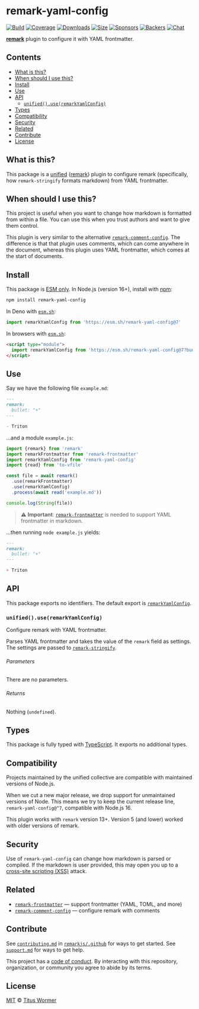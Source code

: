 # remark-yaml-config

[![Build][build-badge]][build]
[![Coverage][coverage-badge]][coverage]
[![Downloads][downloads-badge]][downloads]
[![Size][size-badge]][size]
[![Sponsors][sponsors-badge]][collective]
[![Backers][backers-badge]][collective]
[![Chat][chat-badge]][chat]

**[remark][]** plugin to configure it with YAML frontmatter.

## Contents

*   [What is this?](#what-is-this)
*   [When should I use this?](#when-should-i-use-this)
*   [Install](#install)
*   [Use](#use)
*   [API](#api)
    *   [`unified().use(remarkYamlConfig)`](#unifieduseremarkyamlconfig)
*   [Types](#types)
*   [Compatibility](#compatibility)
*   [Security](#security)
*   [Related](#related)
*   [Contribute](#contribute)
*   [License](#license)

## What is this?

This package is a [unified][] ([remark][]) plugin to configure remark
(specifically, how `remark-stringify` formats markdown) from YAML frontmatter.

## When should I use this?

This project is useful when you want to change how markdown is formatted from
within a file.
You can use this when you trust authors and want to give them control.

This plugin is very similar to the alternative
[`remark-comment-config`][remark-comment-config].
The difference is that that plugin uses comments, which can come anywhere in the
document, whereas this plugin uses YAML frontmatter, which comes at the start of
documents.

## Install

This package is [ESM only][esm].
In Node.js (version 16+), install with [npm][]:

```sh
npm install remark-yaml-config
```

In Deno with [`esm.sh`][esmsh]:

```js
import remarkYamlConfig from 'https://esm.sh/remark-yaml-config@7'
```

In browsers with [`esm.sh`][esmsh]:

```html
<script type="module">
  import remarkYamlConfig from 'https://esm.sh/remark-yaml-config@7?bundle'
</script>
```

## Use

Say we have the following file `example.md`:

```markdown
---
remark:
  bullet: "+"
---

- Triton
```

…and a module `example.js`:

```js
import {remark} from 'remark'
import remarkFrontmatter from 'remark-frontmatter'
import remarkYamlConfig from 'remark-yaml-config'
import {read} from 'to-vfile'

const file = await remark()
  .use(remarkFrontmatter)
  .use(remarkYamlConfig)
  .process(await read('example.md'))

console.log(String(file))
```

> ⚠️ **Important**: [`remark-frontmatter`][remark-frontmatter] is needed to
> support YAML frontmatter in markdown.

…then running `node example.js` yields:

```markdown
---
remark:
  bullet: "+"
---

+ Triton
```

## API

This package exports no identifiers.
The default export is [`remarkYamlConfig`][api-remark-yaml-config].

### `unified().use(remarkYamlConfig)`

Configure remark with YAML frontmatter.

Parses YAML frontmatter and takes the value of the `remark` field as settings.
The settings are passed to [`remark-stringify`][remark-stringify-options].

###### Parameters

There are no parameters.

###### Returns

Nothing (`undefined`).

## Types

This package is fully typed with [TypeScript][].
It exports no additional types.

## Compatibility

Projects maintained by the unified collective are compatible with maintained
versions of Node.js.

When we cut a new major release, we drop support for unmaintained versions of
Node.
This means we try to keep the current release line, `remark-yaml-config@^7`,
compatible with Node.js 16.

This plugin works with `remark` version 13+.
Version 5 (and lower) worked with older versions of remark.

## Security

Use of `remark-yaml-config` can change how markdown is parsed or compiled.
If the markdown is user provided, this may open you up to a
[cross-site scripting (XSS)][wiki-xss] attack.

## Related

*   [`remark-frontmatter`][remark-frontmatter]
    — support frontmatter (YAML, TOML, and more)
*   [`remark-comment-config`][remark-comment-config]
    — configure remark with comments

## Contribute

See [`contributing.md`][contributing] in [`remarkjs/.github`][health] for ways
to get started.
See [`support.md`][support] for ways to get help.

This project has a [code of conduct][coc].
By interacting with this repository, organization, or community you agree to
abide by its terms.

## License

[MIT][license] © [Titus Wormer][author]

<!-- Definitions -->

[build-badge]: https://github.com/remarkjs/remark-yaml-config/workflows/main/badge.svg

[build]: https://github.com/remarkjs/remark-yaml-config/actions

[coverage-badge]: https://img.shields.io/codecov/c/github/remarkjs/remark-yaml-config.svg

[coverage]: https://codecov.io/github/remarkjs/remark-yaml-config

[downloads-badge]: https://img.shields.io/npm/dm/remark-yaml-config.svg

[downloads]: https://www.npmjs.com/package/remark-yaml-config

[size-badge]: https://img.shields.io/bundlejs/size/remark-yaml-config

[size]: https://bundlejs.com/?q=remark-yaml-config

[sponsors-badge]: https://opencollective.com/unified/sponsors/badge.svg

[backers-badge]: https://opencollective.com/unified/backers/badge.svg

[collective]: https://opencollective.com/unified

[chat-badge]: https://img.shields.io/badge/chat-discussions-success.svg

[chat]: https://github.com/remarkjs/remark/discussions

[npm]: https://docs.npmjs.com/cli/install

[esm]: https://gist.github.com/sindresorhus/a39789f98801d908bbc7ff3ecc99d99c

[esmsh]: https://esm.sh

[health]: https://github.com/remarkjs/.github

[contributing]: https://github.com/remarkjs/.github/blob/main/contributing.md

[support]: https://github.com/remarkjs/.github/blob/main/support.md

[coc]: https://github.com/remarkjs/.github/blob/main/code-of-conduct.md

[license]: license

[author]: https://wooorm.com

[remark]: https://github.com/remarkjs/remark

[remark-frontmatter]: https://github.com/remarkjs/remark-frontmatter

[remark-comment-config]: https://github.com/remarkjs/remark-comment-config

[remark-stringify-options]: https://github.com/remarkjs/remark/blob/main/packages/remark-stringify/readme.md#options

[typescript]: https://www.typescriptlang.org

[unified]: https://github.com/unifiedjs/unified

[wiki-xss]: https://en.wikipedia.org/wiki/Cross-site_scripting

[api-remark-yaml-config]: #unifieduseremarkyamlconfig
